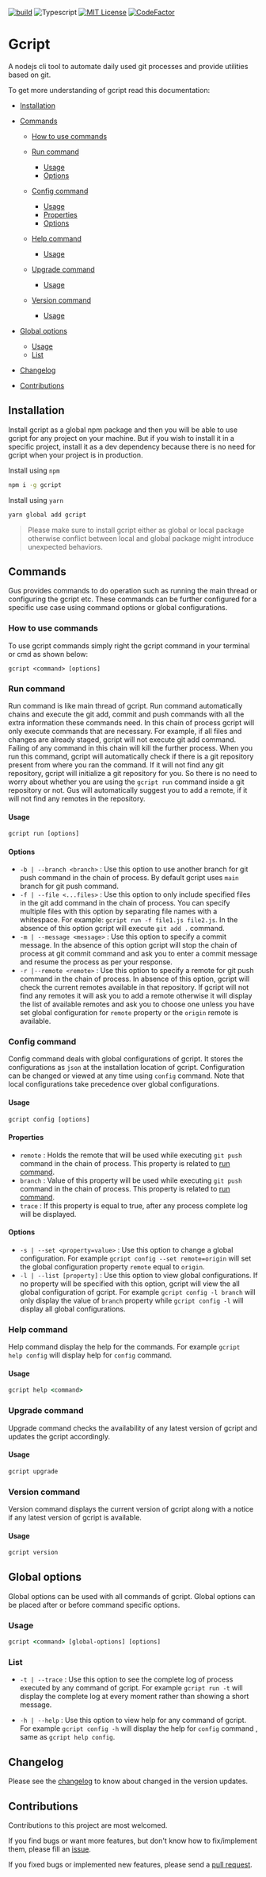[![build](https://github.com/ankitmishradev/gcript/actions/workflows/build.yml/badge.svg)](https://github.com/ankitmishradev/gcript/actions/workflows/build.yml)
![Typescript](https://img.shields.io/github/languages/top/ankitmishradev/gcript)
[![MIT License](https://github.com/ankitmishradev/gcript/blob/main/LICENSE)](https://img.shields.io/github/license/ankitmishradev/gcript)
[![CodeFactor](https://www.codefactor.io/repository/github/ankitmishradev/gcript/badge)](https://www.codefactor.io/repository/github/ankitmishradev/gcript)

# Gcript

A nodejs cli tool to automate daily used git processes and provide utilities based on git.

To get more understanding of gcript read this documentation:

- [Installation](#installation)
- [Commands](#commands)

  - [How to use commands](#how-to-use-commands)
  - [Run command](#run-command)
    - [Usage](#usage)
    - [Options](#options)
  - [Config command](#config-command)
    - [Usage](#usage)
    - [Properties](#properties)
    - [Options](#options)
  - [Help command](#help-command)
    - [Usage](#usage)
  - [Upgrade command](#upgrade-command)

    - [Usage](#usage)

  - [Version command](#version-command)
    - [Usage](#usage)

- [Global options](#global-option)
  - [Usage](#usage)
  - [List](#list)
- [Changelog](#changelog)
- [Contributions](#contribution)

## Installation

Install gcript as a global npm package and then you will be able to use gcript for any project on your machine. But if you wish to install it in a specific project, install it as a dev dependency because there is no need for gcript when your project is in production.

Install using `npm`

```cmd
npm i -g gcript
```

Install using `yarn`

```cmd
yarn global add gcript
```

> Please make sure to install gcript either as global or local package otherwise conflict between local and global package might introduce unexpected behaviors.

## Commands

Gus provides commands to do operation such as running the main thread or configuring the gcript etc. These commands can be further configured for a specific use case using command options or global configurations.

### How to use commands

To use gcript commands simply right the gcript command in your terminal or cmd as shown below:

```terminal
gcript <command> [options]
```

### Run command

Run command is like main thread of gcript. Run command automatically chains and execute the git add, commit and push commands with all the extra information these commands need. In this chain of process gcript will only execute commands that are necessary. For example, if all files and changes are already staged, gcript will not execute git add command. Failing of any command in this chain will kill the further process. When you run this command, gcript will automatically check if there is a git repository present from where you ran the command. If it will not find any git repository, gcript will initialize a git repository for you. So there is no need to worry about whether you are using the `gcript run` command inside a git repository or not. Gus will automatically suggest you to add a remote, if it will not find any remotes in the repository.

#### Usage

```cmd
gcript run [options]
```

#### Options

- `-b | --branch <branch>` : Use this option to use another branch for git push command in the chain of process. By default gcript uses `main` branch for git push command.
- `-f | --file <...files>` : Use this option to only include specified files in the git add command in the chain of process. You can specify multiple files with this option by separating file names with a whitespace. For example: `gcript run -f file1.js file2.js`. In the absence of this option gcript will execute `git add .` command.
- `-m | --message <message>` : Use this option to specify a commit message. In the absence of this option gcript will stop the chain of process at git commit command and ask you to enter a commit message and resume the process as per your response.
- `-r |--remote <remote>` : Use this option to specify a remote for git push command in the chain of process. In absence of this option, gcript will check the current remotes available in that repository. If gcript will not find any remotes it will ask you to add a remote otherwise it will display the list of available remotes and ask you to choose one unless you have set global configuration for `remote` property or the `origin` remote is available.

### Config command

Config command deals with global configurations of gcript. It stores the configurations as `json` at the installation location of gcript. Configuration can be changed or viewed at any time using `config` command. Note that local configurations take precedence over global configurations.

#### Usage

```cmd
gcript config [options]
```

#### Properties

- `remote` : Holds the remote that will be used while executing `git push` command in the chain of process. This property is related to [run command](#run-command).
- `branch` : Value of this property will be used while executing `git push` command in the chain of process. This property is related to [run command](#run-command).
- `trace` : If this property is equal to true, after any process complete log will be displayed.

#### Options

- `-s | --set <property=value>` : Use this option to change a global configuration. For example `gcript config --set remote=origin` will set the global configuration property `remote` equal to `origin`.
- `-l | --list [property]` : Use this option to view global configurations. If no property will be specified with this option, gcript will view the all global configuration of gcript. For example `gcript config -l branch` will only display the value of `branch` property while `gcript config -l` will display all global configurations.

### Help command

Help command display the help for the commands. For example `gcript help config` will display help for `config` command.

#### Usage

```cmd
gcript help <command>
```

### Upgrade command

Upgrade command checks the availability of any latest version of gcript and updates the gcript accordingly.

#### Usage

```cmd
gcript upgrade
```

### Version command

Version command displays the current version of gcript along with a notice if any latest version of gcript is available.

#### Usage

```cmd
gcript version
```

## Global options

Global options can be used with all commands of gcript. Global options can be placed after or before command specific options.

### Usage

```cmd
gcript <command> [global-options] [options]
```

### List

- `-t | --trace` : Use this option to see the complete log of process executed by any command of gcript. For example `gcript run -t` will display the complete log at every moment rather than showing a short message.

- `-h | --help` : Use this option to view help for any command of gcript. For example `gcript config -h` will display the help for `config` command , same as `gcript help config`.

## Changelog

Please see the [changelog](https://github.com/ankitmishradev/gcript/blob/main/CHANGELOG.md) to know about changed in the version updates.

## Contributions

Contributions to this project are most welcomed.

If you find bugs or want more features, but don't know how to fix/implement them, please fill an [issue](https://github.com/ankitmishradev/gcript/issues).

If you fixed bugs or implemented new features, please send a [pull request](https://github.com/ankitmishradev/gcript/pulls).
